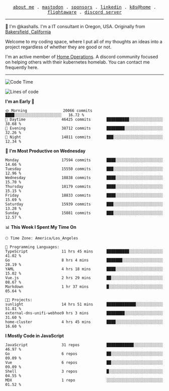 <p align="center">
  <samp>
    <a href="https://jordanjones.org/">about me</a> .
    <a rel="me" href="https://mastodon.social/@kashall">mastodon</a> .
    <a href="https://github.com/sponsors/kashalls">sponsors</a> .
    <a href="https://linkedin.com/in/jordpjones">linkedin</a> .
    <a href="https://github.com/kashalls/home-cluster">k8s@home</a> .
    <a href="https://flightaware.com/adsb/stats/user/kashalls">flightaware</a> .
    <a href="https://discord.gg/V2WrCfqba9">discord server</a>
  </samp>
</p>

----------------------------------------------------------------

:wave: I'm @kashalls. I'm a IT consultant in Oregon, USA. Originally from [Bakersfield, California](https://maps.app.goo.gl/QQMtywTWghpXB6Tu6)

Welcome to my coding space, where I put all of my thoughts an ideas into a project regardless of whether they are good or not.

I'm an active member of [Home Operations](https://discord.gg/home-operations). A discord community focused on helping others with their kubernetes homelab. You can contact me frequently here.

----------------------------------------------------------------
<!--START_SECTION:waka-->
![Code Time](http://img.shields.io/badge/Code%20Time-2%2C005%20hrs%2034%20mins-blue)

![Lines of code](https://img.shields.io/badge/From%20Hello%20World%20I%27ve%20Written-13.8%20million%20lines%20of%20code-blue)

**I'm an Early 🐤** 

```text
🌞 Morning                20066 commits       ████░░░░░░░░░░░░░░░░░░░░░   16.72 % 
🌆 Daytime                46425 commits       ██████████░░░░░░░░░░░░░░░   38.68 % 
🌃 Evening                38712 commits       ████████░░░░░░░░░░░░░░░░░   32.26 % 
🌙 Night                  14811 commits       ███░░░░░░░░░░░░░░░░░░░░░░   12.34 % 
```
📅 **I'm Most Productive on Wednesday** 

```text
Monday                   17594 commits       ████░░░░░░░░░░░░░░░░░░░░░   14.66 % 
Tuesday                  15550 commits       ███░░░░░░░░░░░░░░░░░░░░░░   12.96 % 
Wednesday                18838 commits       ████░░░░░░░░░░░░░░░░░░░░░   15.70 % 
Thursday                 18179 commits       ████░░░░░░░░░░░░░░░░░░░░░   15.15 % 
Friday                   18833 commits       ████░░░░░░░░░░░░░░░░░░░░░   15.69 % 
Saturday                 15939 commits       ███░░░░░░░░░░░░░░░░░░░░░░   13.28 % 
Sunday                   15081 commits       ███░░░░░░░░░░░░░░░░░░░░░░   12.57 % 
```


📊 **This Week I Spent My Time On** 

```text
🕑︎ Time Zone: America/Los_Angeles

💬 Programming Languages: 
TypeScript               11 hrs 45 mins      ██████████░░░░░░░░░░░░░░░   41.02 % 
Go                       8 hrs 4 mins        ███████░░░░░░░░░░░░░░░░░░   28.19 % 
YAML                     4 hrs 18 mins       ████░░░░░░░░░░░░░░░░░░░░░   15.02 % 
Vue.js                   2 hrs 29 mins       ██░░░░░░░░░░░░░░░░░░░░░░░   08.67 % 
Markdown                 1 hr 37 mins        █░░░░░░░░░░░░░░░░░░░░░░░░   05.64 % 

🐱‍💻 Projects: 
sunlight                 14 hrs 51 mins      █████████████░░░░░░░░░░░░   51.81 % 
external-dns-unifi-webhoo9 hrs 3 mins        ████████░░░░░░░░░░░░░░░░░   31.60 % 
home-cluster             4 hrs 45 mins       ████░░░░░░░░░░░░░░░░░░░░░   16.60 % 
```

**I Mostly Code in JavaScript** 

```text
JavaScript               31 repos            ████████████░░░░░░░░░░░░░   46.97 % 
Go                       6 repos             ██░░░░░░░░░░░░░░░░░░░░░░░   09.09 % 
Vue                      6 repos             ██░░░░░░░░░░░░░░░░░░░░░░░   09.09 % 
Shell                    3 repos             █░░░░░░░░░░░░░░░░░░░░░░░░   04.55 % 
MDX                      1 repo              ░░░░░░░░░░░░░░░░░░░░░░░░░   01.52 % 
```




<!--END_SECTION:waka-->